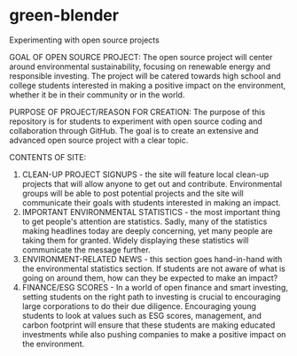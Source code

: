 # green-blender
Experimenting with open source projects

GOAL OF OPEN SOURCE PROJECT:
The open source project will center around environmental sustainability, focusing on renewable energy and responsible investing. The project will be catered towards high school and college students interested in making a positive impact on the environment, whether it be in their community or in the world.

PURPOSE OF PROJECT/REASON FOR CREATION:
The purpose of this repository is for students to experiment with open source coding and collaboration through GitHub. The goal is to create an extensive and advanced open source project with a clear topic.

CONTENTS OF SITE:
1. CLEAN-UP PROJECT SIGNUPS - the site will feature local clean-up projects that will allow anyone to get out and contribute. Environmental groups will be able to post potential projects and the site will communicate their goals with students interested in making an impact.
2. IMPORTANT ENVIRONMENTAL STATISTICS - the most important thing to get people's attention are statistics. Sadly, many of the statistics making headlines today are deeply concerning, yet many people are taking them for granted. Widely displaying these statistics will communicate the message further.
3. ENVIRONMENT-RELATED NEWS - this section goes hand-in-hand with the environmental statistics section. If students are not aware of what is going on around them, how can they be expected to make an impact?
4. FINANCE/ESG SCORES - In a world of open finance and smart investing, setting students on the right path to investing is crucial to encouraging large corporations to do their due diligence. Encouraging young students to look at values such as ESG scores, management, and carbon footprint will ensure that these students are making educated investments while also pushing companies to make a positive impact on the environment.

